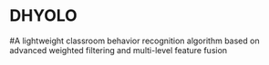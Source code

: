# DHYOLO
#A lightweight classroom behavior recognition algorithm based on advanced weighted filtering and multi-level feature fusion
